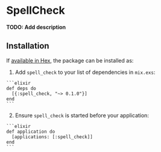 # SpellCheck

**TODO: Add description**

## Installation

If [available in Hex](https://hex.pm/docs/publish), the package can be installed as:

  1. Add `spell_check` to your list of dependencies in `mix.exs`:

    ```elixir
    def deps do
      [{:spell_check, "~> 0.1.0"}]
    end
    ```

  2. Ensure `spell_check` is started before your application:

    ```elixir
    def application do
      [applications: [:spell_check]]
    end
    ```

